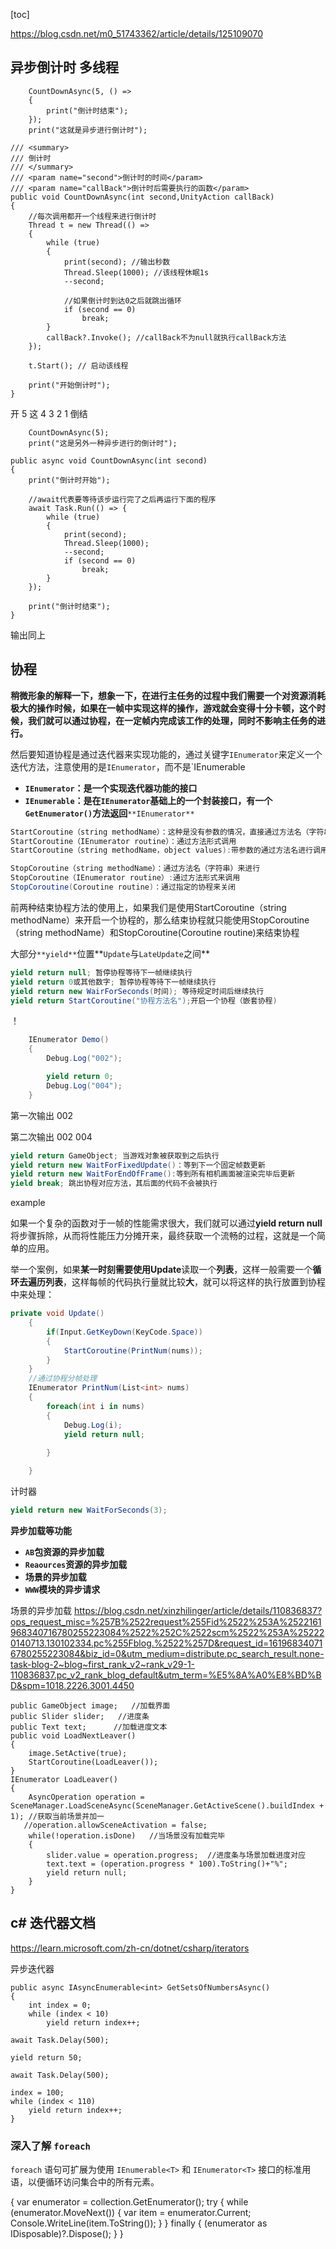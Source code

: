 [toc]



https://blog.csdn.net/m0_51743362/article/details/125109070



## 异步倒计时 多线程

        CountDownAsync(5, () =>
        {
            print("倒计时结束");
        });
        print("这就是异步进行倒计时");
     
    /// <summary>
    /// 倒计时
    /// </summary>
    /// <param name="second">倒计时的时间</param>
    /// <param name="callBack">倒计时后需要执行的函数</param>
    public void CountDownAsync(int second,UnityAction callBack)
    {
        //每次调用都开一个线程来进行倒计时
        Thread t = new Thread(() =>
        {
            while (true)
            {
                print(second); //输出秒数
                Thread.Sleep(1000); //该线程休眠1s
                --second;
     
                //如果倒计时到达0之后就跳出循环
                if (second == 0)
                    break;
            }
            callBack?.Invoke(); //callBack不为null就执行callBack方法
        });
     
        t.Start(); // 启动该线程
     
        print("开始倒计时");
    }

开 5 这 4 3 2 1 倒结



        CountDownAsync(5);
        print("这是另外一种异步进行的倒计时");
     
    public async void CountDownAsync(int second)
    {
        print("倒计时开始");
     
        //await代表要等待该步运行完了之后再运行下面的程序
        await Task.Run(() => {
            while (true)
            {
                print(second);
                Thread.Sleep(1000);
                --second;
                if (second == 0)
                    break;
            }
        });
     
        print("倒计时结束");
    }

输出同上



## 协程

**稍微形象的解释一下，想象一下，在进行主任务的过程中我们需要一个对资源消耗极大的操作时候，如果在一帧中实现这样的操作，游戏就会变得十分卡顿，这个时候，我们就可以通过协程，在一定帧内完成该工作的处理，同时不影响主任务的进行。**

然后要知道协程是通过迭代器来实现功能的，通过关键字`IEnumerator`来定义一个迭代方法，注意使用的是`IEnumerator`，而不是`IEnumerable

- **`IEnumerator`：是一个实现迭代器功能的接口**
- **`IEnumerable`：是在`IEnumerator`基础上的一个封装接口，有一个`GetEnumerator()`方法返回**`**IEnumerator**`



```csharp
StartCoroutine（string methodName）：这种是没有参数的情况，直接通过方法名（字符串形式）来开启协程
StartCoroutine（IEnumerator routine）：通过方法形式调用
StartCoroutine（string methodName，object values):带参数的通过方法名进行调用
```

```csharp
StopCoroutine（string methodName）：通过方法名（字符串）来进行
StopCoroutine（IEnumerator routine）:通过方法形式来调用
StopCoroutine(Coroutine routine)：通过指定的协程来关闭
```

前两种结束协程方法的使用上，如果我们是使用StartCoroutine（string methodName）来开启一个协程的，那么结束协程就只能使用StopCoroutine（string methodName）和StopCoroutine(Coroutine routine)来结束协程



大部分`**yield**`位置**`Update`与`LateUpdate`之间**

```csharp
yield return null; 暂停协程等待下一帧继续执行
yield return 0或其他数字; 暂停协程等待下一帧继续执行
yield return new WairForSeconds(时间); 等待规定时间后继续执行
yield return StartCoroutine("协程方法名");开启一个协程（嵌套协程)
```

！

```csharp
    IEnumerator Demo()
    {
        Debug.Log("002");

        yield return 0;
        Debug.Log("004");
    }
```

第一次输出 002

第二次输出 002 004



```csharp
yield return GameObject; 当游戏对象被获取到之后执行
yield return new WaitForFixedUpdate()：等到下一个固定帧数更新
yield return new WaitForEndOfFrame():等到所有相机画面被渲染完毕后更新
yield break; 跳出协程对应方法，其后面的代码不会被执行
```



example

如果一个复杂的函数对于一帧的性能需求很大，我们就可以通过**yield return null**将步骤拆除，从而将性能压力分摊开来，最终获取一个流畅的过程，这就是一个简单的应用。

举一个案例，如果**某一时刻需要使用Update**读取一个**列表**，这样一般需要一个**循环去遍历列表**，这样每帧的代码执行量就比较**大**，就可以将这样的执行放置到协程中来处理：

```csharp
private void Update()
    {
        if(Input.GetKeyDown(KeyCode.Space))
        {
            StartCoroutine(PrintNum(nums));
        }
    }
	//通过协程分帧处理
    IEnumerator PrintNum(List<int> nums)
    {
        foreach(int i in nums)
        {
            Debug.Log(i);
            yield return null;
                 
        }

    }
```

计时器

```csharp
yield return new WaitForSeconds(3);
```

**异步加载等功能**

- **`AB`包资源的异步加载**
- **`Reaources`资源的异步加载**
- **场景的异步加载** 
- **`WWW`模块的异步请求**

场景的异步加载 https://blog.csdn.net/xinzhilinger/article/details/110836837?ops_request_misc=%257B%2522request%255Fid%2522%253A%2522161968340716780255223084%2522%252C%2522scm%2522%253A%252220140713.130102334.pc%255Fblog.%2522%257D&request_id=161968340716780255223084&biz_id=0&utm_medium=distribute.pc_search_result.none-task-blog-2~blog~first_rank_v2~rank_v29-1-110836837.pc_v2_rank_blog_default&utm_term=%E5%8A%A0%E8%BD%BD&spm=1018.2226.3001.4450

	public GameObject image;   //加载界面
	public Slider slider;   //进度条
	public Text text;      //加载进度文本
	public void LoadNextLeaver()
	{
	    image.SetActive(true);  
	    StartCoroutine(LoadLeaver());
	}
	IEnumerator LoadLeaver()
	{   
	    AsyncOperation operation = SceneManager.LoadSceneAsync(SceneManager.GetActiveScene().buildIndex + 1); //获取当前场景并加一
	   //operation.allowSceneActivation = false;
	    while(!operation.isDone)   //当场景没有加载完毕
	    {
	        slider.value = operation.progress;  //进度条与场景加载进度对应
	        text.text = (operation.progress * 100).ToString()+"%";
	        yield return null;
	    }
	}



## c# 迭代器文档

https://learn.microsoft.com/zh-cn/dotnet/csharp/iterators

异步迭代器

    public async IAsyncEnumerable<int> GetSetsOfNumbersAsync()
    {
        int index = 0;
        while (index < 10)
            yield return index++;
    
    await Task.Delay(500);
    
    yield return 50;
    
    await Task.Delay(500);
    
    index = 100;
    while (index < 110)
        yield return index++;
    }
    
### 深入了解 `foreach`

`foreach` 语句可扩展为使用 `IEnumerable<T>` 和 `IEnumerator<T>` 接口的标准用语，以便循环访问集合中的所有元素。

{
    var enumerator = collection.GetEnumerator();
    try
    {
        while (enumerator.MoveNext())
        {
            var item = enumerator.Current;
            Console.WriteLine(item.ToString());
        }
    }
	finally
	{
   	(enumerator as IDisposable)?.Dispose();
	}
}